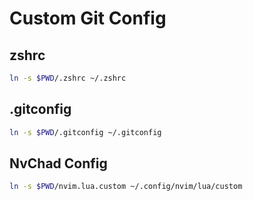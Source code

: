 # Custom Git Config

## zshrc

```bash
ln -s $PWD/.zshrc ~/.zshrc
```

## .gitconfig

```bash
ln -s $PWD/.gitconfig ~/.gitconfig
```

## NvChad Config

```bash
ln -s $PWD/nvim.lua.custom ~/.config/nvim/lua/custom
```
